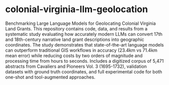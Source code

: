 # colonial-virginia-llm-geolocation
 Benchmarking Large Language Models for Geolocating Colonial Virginia Land Grants. This repository contains code, data, and results from a systematic study evaluating how accurately modern LLMs can convert 17th and 18th-century narrative land grant descriptions into geographic coordinates. The study demonstrates that state-of-the-art language models can outperform traditional GIS workflows in accuracy (23.4km vs 71.4km mean error) while reducing costs by two orders of magnitude and processing time from hours to seconds. Includes a digitized corpus of 5,471 abstracts from Cavaliers and Pioneers Vol. 3 (1695-1732), validation datasets with ground truth coordinates, and full experimental code for both one-shot and tool-augmented approaches.
